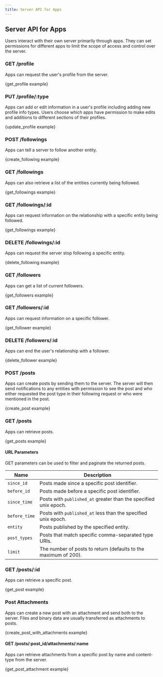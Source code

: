 ```yaml
---
title: Server API for Apps
---
```


## Server API for Apps

Users interact with their own server primarily through apps. They can set permissions for different apps to limit the scope of access and control over the server.

### GET /profile

Apps can request the user's profile from the server.

{get_profile example}


### PUT /profile/:type

Apps can add or edit information in a user's profile including adding new profile info types. Users choose which apps have permission to make edits and additions to different sections of their profiles.

{update_profile example}


### POST /followings

Apps can tell a server to follow another entity.

{create_following example}


### GET /followings

Apps can also retrieve a list of the entities currently being followed.

{get_followings example}


### GET /followings/:id

Apps can request information on the relationship with a specific entity being followed.

{get_followings example}


### DELETE /followings/:id

Apps can request the server stop following a specific entity.

{delete_following example}


### GET /followers

Apps can get a list of current followers.

{get_followers example}


### GET /followers/:id

Apps can request information on a specific follower.

{get_follower example}


### DELETE /followers/:id

Apps can end the user's relationship with a follower.

{delete_follower example}

### POST /posts

Apps can create posts by sending them to the server. The server will then send notifications to any entities with permission to see the post and who either requested the post type in their following request or who were mentioned in the post.

{create_post example}

### GET /posts

Apps can retrieve posts.

{get_posts example}

#### URL Parameters

GET parameters can be used to filter and paginate the returned posts.

| Name | Description |
| ---- | ----------- |
| `since_id` | Posts made since a specific post identifier. |
| `before_id` | Posts made before a specific post identifier. |
| `since_time` | Posts with `published_at` greater than the specified unix epoch. |
| `before_time` | Posts with `published_at` less than the specified unix epoch. |
| `entity` | Posts published by the specified entity. |
| `post_types` | Posts that match specific comma-separated type URIs. |
| `limit` | The number of posts to return (defaults to the maximum of 200). |


### GET /posts/:id

Apps can retrieve a specific post.

{get_post example}

### Post Attachments

Apps can create a new post with an attachment and send both to the server. Files and binary data are usually transferred as attachments to posts.

{create_post_with_attachments example}

#### GET /posts/:post_id/attachments/:name

Apps can retrieve attachments from a specific post by name and content-type from the server.

{get_post_attachment example}
